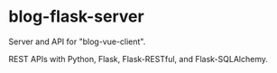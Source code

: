 # blog-flask-server
Server and API for "blog-vue-client".

REST APIs with Python, Flask, Flask-RESTful, and Flask-SQLAlchemy.
